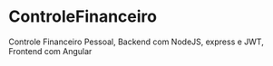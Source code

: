 # ControleFinanceiro
Controle Financeiro Pessoal, Backend com NodeJS, express e JWT, Frontend com Angular
